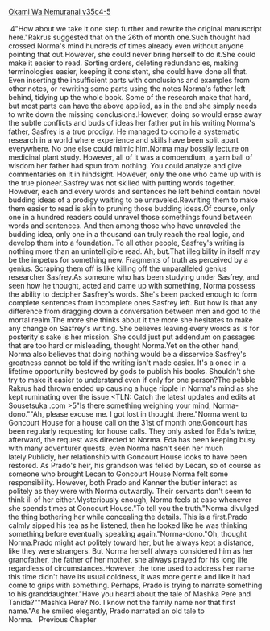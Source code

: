 [Okami Wa Nemuranai v35c4-5](https://www.sousetsuka.com/2021/01/okami-wa-nemuranai-3545.html)
<br/><br/>
 4"How about we take it one step further and rewrite the original manuscript here."Rakrus suggested that on the 26th of month one.Such thought had crossed Norma's mind hundreds of times already even without anyone pointing that out.However, she could never bring herself to do it.She could make it easier to read. Sorting orders, deleting redundancies, making terminologies easier, keeping it consistent, she could have done all that. Even inserting the insufficient parts with conclusions and examples from other notes, or rewriting some parts using the notes Norma's father left behind, tidying up the whole book. Some of the research make that hard, but most parts can have the above applied, as in the end she simply needs to write down the missing conclusions.However, doing so would erase away the subtle conflicts and buds of ideas her father put in his writing.Norma's father, Sasfrey is a true prodigy. He managed to compile a systematic research in a world where experience and skills have been split apart everywhere. No one else could mimic him.Norma may bossily lecture on medicinal plant study. However, all of it was a compendium, a yarn ball of wisdom her father had spun from nothing. You could analyze and give commentaries on it in hindsight. However, only the one who came up with is the true pioneer.Sasfrey was not skilled with putting words together. However, each and every words and sentences he left behind contain novel budding ideas of a prodigy waiting to be unraveled.Rewriting them to make them easier to read is akin to pruning those budding ideas.Of course, only one in a hundred readers could unravel those somethings found between words and sentences. And then among those who have unraveled the budding idea, only one in a thousand can truly reach the real logic, and develop them into a foundation. To all other people, Sasfrey's writing is nothing more than an unintelligible read. Ah, but.That illegibility in itself may be the impetus for something new. Fragments of truth as perceived by a genius. Scraping them off is like killing off the unparalleled genius researcher Sasfrey.As someone who has been studying under Sasfrey, and seen how he thought, acted and came up with something, Norma possess the ability to decipher Sasfrey's words. She's been packed enough to form complete sentences from incomplete ones Sasfrey left. But how is that any difference from dragging down a conversation between men and god to the mortal realm.The more she thinks about it the more she hesitates to make any change on Sasfrey's writing. She believes leaving every words as is for posterity's sake is her mission. She could just put addendum on passages that are too hard or misleading, thought Norma.Yet on the other hand, Norma also believes that doing nothing would be a disservice.Sasfrey's greatness cannot be told if the writing isn't made easier. It's a once in a lifetime opportunity bestowed by gods to publish his books. Shouldn't she try to make it easier to understand even if only for one person?The pebble Rakrus had thrown ended up causing a huge ripple in Norma's mind as she kept ruminating over the issue.<TLN: Catch the latest updates and edits at Sousetsuka .com >5"Is there something weighing your mind, Norma-dono.""Ah, please excuse me. I got lost in thought there."Norma went to Goncourt House for a house call on the 31st of month one.Goncourt has been regularly requesting for house calls. They only asked for Eda's <Recovery> twice, afterward, the request was directed to Norma. Eda has been keeping busy with many adventurer quests, even Norma hasn't seen her much lately.Publicly, her relationship with Goncourt House looks to have been restored. As Prado's heir, his grandson was felled by Lecan, so of course as someone who brought Lecan to Goncourt House Norma felt some responsibility. However, both Prado and Kanner the butler interact as politely as they were with Norma outwardly. Their servants don't seem to think ill of her either.Mysteriously enough, Norma feels at ease whenever she spends times at Goncourt House."To tell you the truth."Norma divulged the thing bothering her while concealing the details. This is a first.Prado calmly sipped his tea as he listened, then he looked like he was thinking something before eventually speaking again."Norma-dono."Oh, thought Norma.Prado might act politely toward her, but he always kept a distance, like they were strangers. But Norma herself always considered him as her grandfather, the father of her mother, she always prayed for his long life regardless of circumstances.However, the tone used to address her name this time didn't have its usual coldness, it was more gentle and like it had come to grips with something. Perhaps, Prado is trying to narrate something to his granddaughter."Have you heard about the tale of Mashka Pere and Tanida?""Mashka Pere? No. I know not the family name nor that first name."As he smiled elegantly, Prado narrated an old tale to Norma.   Previous Chapter <br/>
